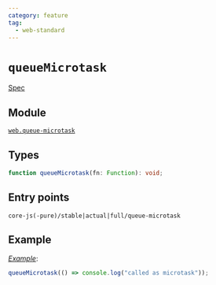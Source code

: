 ```yaml
---
category: feature
tag:
  - web-standard
---
```


# `queueMicrotask`

[Spec](https://html.spec.whatwg.org/multipage/timers-and-user-prompts.html#dom-queuemicrotask)

## Module

[`web.queue-microtask`](https://github.com/zloirock/core-js/blob/master/packages/core-js/modules/web.queue-microtask.js)

## Types

```ts
function queueMicrotask(fn: Function): void;
```

## Entry points

```
core-js(-pure)/stable|actual|full/queue-microtask
```

## Example

[_Example_](https://goo.gl/nsW8P9):

```js
queueMicrotask(() => console.log("called as microtask"));
```
